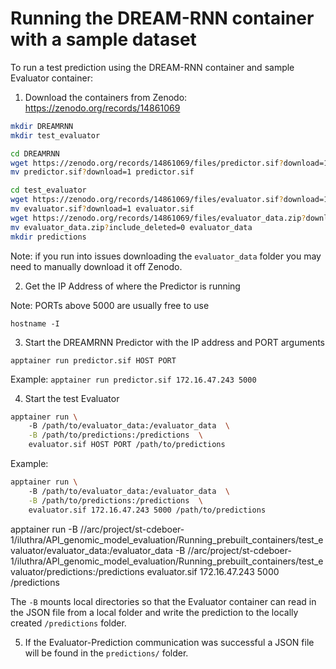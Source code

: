 # Running the DREAM-RNN container with a sample dataset

To run a test prediction using the DREAM-RNN container and sample Evaluator container:

1. Download the containers from Zenodo: https://zenodo.org/records/14861069

```bash
mkdir DREAMRNN
mkdir test_evaluator
```

```bash
cd DREAMRNN
wget https://zenodo.org/records/14861069/files/predictor.sif?download=1
mv predictor.sif?download=1 predictor.sif
```

``` bash
cd test_evaluator
wget https://zenodo.org/records/14861069/files/evaluator.sif?download=1
mv evaluator.sif?download=1 evaluator.sif
wget https://zenodo.org/records/14861069/files/evaluator_data.zip?download=1
mv evaluator_data.zip?include_deleted=0 evaluator_data
mkdir predictions
```

Note: if you run into issues downloading the `evaluator_data` folder you may need to manually download it off Zenodo. 

2. Get the IP Address of where the Predictor is running

Note: PORTs above 5000 are usually free to use

`hostname -I`

3. Start the DREAMRNN Predictor with the IP address and PORT arguments

`apptainer run predictor.sif HOST PORT`

Example:
`apptainer run predictor.sif 172.16.47.243 5000`

4. Start the test Evaluator 

```bash 
apptainer run \ 
    -B /path/to/evaluator_data:/evaluator_data  \
    -B /path/to/predictions:/predictions  \
    evaluator.sif HOST PORT /path/to/predictions
```
Example:
```bash 
apptainer run \ 
    -B /path/to/evaluator_data:/evaluator_data  \
    -B /path/to/predictions:/predictions  \
    evaluator.sif 172.16.47.243 5000 /path/to/predictions
```
apptainer run -B //arc/project/st-cdeboer-1/iluthra/API_genomic_model_evaluation/Running_prebuilt_containers/test_evaluator/evaluator_data:/evaluator_data -B //arc/project/st-cdeboer-1/iluthra/API_genomic_model_evaluation/Running_prebuilt_containers/test_evaluator/predictions:/predictions evaluator.sif 172.16.47.243 5000 /predictions

The `-B` mounts local directories so that the Evaluator container can read in the JSON file from a local folder and write the prediction to the locally created `/predictions` folder.

5. If the Evaluator-Prediction communication was successful a JSON file will be found in the `predictions/` folder.

    